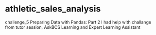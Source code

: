 # athletic_sales_analysis
challenge_5 Preparing Data with Pandas: Part 2
I had help with challange from tutor session, AskBCS Learning and Expert Learning Assistant
